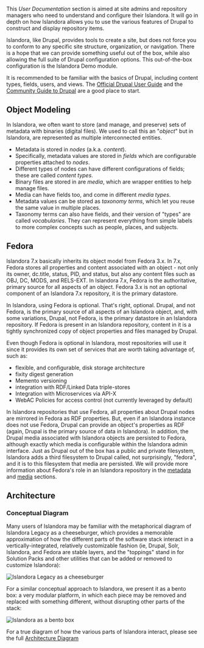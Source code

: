 This _User Documentation_ section is aimed at site admins and repository managers who need to understand and configure their Islandora.
It will go in depth on how Islandora allows you to use the various features of Drupal to construct and display repository items.

Islandora, like Drupal, provides tools to create a site, but does not force you to conform to any specific site structure,
organization, or navigation. There is a hope that we can provide something useful out of the box, while also allowing the
full suite of Drupal configuration options. This out-of-the-box configuration is the Islandora Demo module.

It is recommended to be familiar with the basics of Drupal, including content types, fields, users, and views.
The [Official Drupal User Guide](https://www.drupal.org/docs) and the
[Community Guide to Drupal](https://www.drupal.org/docs/user_guide/en/index.html) are a good place to start.

## Object Modeling

In Islandora, we often want to store (and manage, and preserve) sets of metadata with binaries (digital files).
We used to call this an "_object_" but in Islandora, are represented as multiple interconnected entities.

- Metadata is stored in _nodes_ (a.k.a. _content_).
- Specifically, metadata values are stored in _fields_ which are configurable properties attached to _nodes_.
- Different types of nodes can have different configurations of fields; these are called _content types_.
- Binary files are stored in are _media_, which are wrapper entities to help manage files.
- Media can have fields too, and come in different _media types_.
- Metadata values can be stored as _taxonomy terms_, which let you reuse the same value in multiple places.
- Taxonomy terms can also have fields, and their version of "types" are called _vocabularies_.
They can represent everything from simple labels to more complex concepts such as people, places, and subjects.


## Fedora

Islandora 7.x basically inherits its object model from Fedora 3.x. In 7.x, Fedora stores all properties and content associated with an object - not only its owner, dc.title, status, PID, and status, but also any content files such as OBJ, DC, MODS, and RELS-EXT. In Islandora 7.x, Fedora is the authoritative, primary source for all aspects of an object. Fedora 3.x is not an optional component of an Islandora 7.x repository, it is the primary datastore.

In Islandora, using Fedora is optional. That's right, optional. Drupal, and not Fedora, is the primary source of all aspects of an Islandora object, and, with some variations, Drupal, not Fedora, is the primary datastore in an Islandora repository. If Fedora is present in an Islandora repository, content in it is a tightly synchronized copy of object properties and files managed by Drupal.

Even though Fedora is optional in Islandora, most repositories will use it since it provides its own set of services that are worth taking advantage of, such as:

* flexible, and configurable, disk storage architecture
* fixity digest generation
* Memento versioning
* integration with RDF/Linked Data triple-stores
* Integration with Microservices via API-X
* WebAC Policies for access control (not currently leveraged by default)

In Islandora repositories that use Fedora, all properties about Drupal nodes are mirrored in Fedora as RDF properties. But, even if an Islandora instance does not use Fedora, Drupal can provide an object's properties as RDF (again, Drupal is the primary source of data in Islandora). In addition, the Drupal media associated with Islandora objects are persisted to Fedora, although exactly which media is configurable within the Islandora admin interface. Just as Drupal out of the box has a public and private filesystem, Islandora adds a third filesystem to Drupal called, not surprisingly, "fedora", and it is to this filesystem that media are persisted. We will provide more information about Fedora's role in an Islandora repository in the [metadata](metadata.md) and [media](media.md) sections.


## Architecture

### Conceptual Diagram

Many users of Islandora may be familiar with the metaphorical diagram of Islandora Legacy as a cheeseburger, which provides a memorable approximation of how the different parts of the software stack interact in a vertically-integrated, relatively customizable fashion (ie, Drupal, Solr, Islandora, and Fedora are stable layers, and the "toppings" stand in for Solution Packs and other utilities that can be added or removed to customize Islandora):

![Islandora Legacy as a cheeseburger](../assets/user-intro-islandoraburger.png)

For a similar conceptual approach to Islandora, we present it as a bento box: a very modular platform, in which each piece may be removed and replaced with something different, without disrupting other parts of the stack:

![Islandora as a bento box](../assets/user-intro-bento.png)

For a true diagram of how the various parts of Islandora interact, please see the full [Architecture Diagram](../technical-documentation/diagram.md)